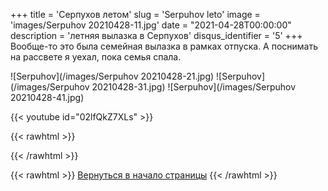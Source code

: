 +++
title = 'Серпухов летом'
slug = 'Serpuhov leto'
image = 'images/Serpuhov 20210428-11.jpg'
date = "2021-04-28T00:00:00"
description = 'летняя вылазка в Серпухов'
disqus_identifier = '5'
+++
Вообще-то это была семейная вылазка в рамках отпуска. А поснимать на рассвете я уехал, пока семья спала.

![Serpuhov](/images/Serpuhov 20210428-21.jpg)
![Serpuhov](/images/Serpuhov 20210428-31.jpg)
![Serpuhov](/images/Serpuhov 20210428-41.jpg)

{{< youtube id="02lfQkZ7XLs" >}}

{{< rawhtml >}}
<script type="text/javascript" charset="utf-8" async src="https://api-maps.yandex.ru/services/constructor/1.0/js/?um=constructor%3Ace1b7a2afdbaa7e4a6cf2a56d3c2236fb8305c5bb48bd731e02dc0811b9268ea&amp;width=417&amp;height=403&amp;lang=ru_RU&amp;scroll=true"></script>
{{< /rawhtml >}}

{{< rawhtml >}}
<a href="#">Вернуться в начало страницы</a>
{{< /rawhtml >}}

